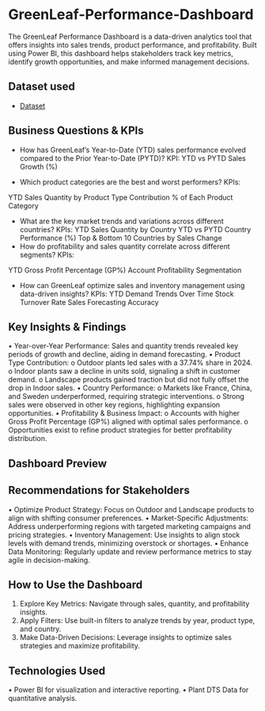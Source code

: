 # GreenLeaf-Performance-Dashboard
The GreenLeaf Performance Dashboard is a data-driven analytics tool that offers insights into sales trends, product performance, and profitability. Built using Power BI, this dashboard helps stakeholders track key metrics, identify growth opportunities, and make informed management decisions.


## Dataset used
- <a href="https://github.com/GeniDT/GreenLeaf-Performance-Dashboard/blob/main/Plant_DTS.xlsx">Dataset</a>


## Business Questions & KPIs
- How has GreenLeaf’s Year-to-Date (YTD) sales performance evolved compared to the Prior Year-to-Date (PYTD)?
 KPI: YTD vs PYTD Sales Growth (%)

- Which product categories are the best and worst performers?
   KPIs:

YTD Sales Quantity by Product Type
Contribution % of Each Product Category
- What are the key market trends and variations across different countries?
 KPIs:
YTD Sales Quantity by Country
YTD vs PYTD Country Performance (%)
Top & Bottom 10 Countries by Sales Change
- How do profitability and sales quantity correlate across different segments?
   KPIs:

YTD Gross Profit Percentage (GP%)
Account Profitability Segmentation
- How can GreenLeaf optimize sales and inventory management using data-driven insights?
 KPIs:
YTD Demand Trends Over Time
Stock Turnover Rate
Sales Forecasting Accuracy
## Key Insights & Findings
•	Year-over-Year Performance: Sales and quantity trends revealed key periods of growth and decline, aiding in demand forecasting.
•	Product Type Contribution:
o	Outdoor plants led sales with a 37.74% share in 2024.
o	Indoor plants saw a decline in units sold, signaling a shift in customer demand.
o	Landscape products gained traction but did not fully offset the drop in Indoor sales.
•	Country Performance:
o	Markets like France, China, and Sweden underperformed, requiring strategic interventions.
o	Strong sales were observed in other key regions, highlighting expansion opportunities.
•	Profitability & Business Impact:
o	Accounts with higher Gross Profit Percentage (GP%) aligned with optimal sales performance.
o	Opportunities exist to refine product strategies for better profitability distribution.
## Dashboard Preview
## Recommendations for Stakeholders
•	Optimize Product Strategy: Focus on Outdoor and Landscape products to align with shifting consumer preferences.
•	Market-Specific Adjustments: Address underperforming regions with targeted marketing campaigns and pricing strategies.
•	Inventory Management: Use insights to align stock levels with demand trends, minimizing overstock or shortages.
•	Enhance Data Monitoring: Regularly update and review performance metrics to stay agile in decision-making.
## How to Use the Dashboard
1.	Explore Key Metrics: Navigate through sales, quantity, and profitability insights.
2.	Apply Filters: Use built-in filters to analyze trends by year, product type, and country.
3.	Make Data-Driven Decisions: Leverage insights to optimize sales strategies and maximize profitability.
## Technologies Used
•	Power BI for visualization and interactive reporting.
•	Plant DTS Data for quantitative analysis.
